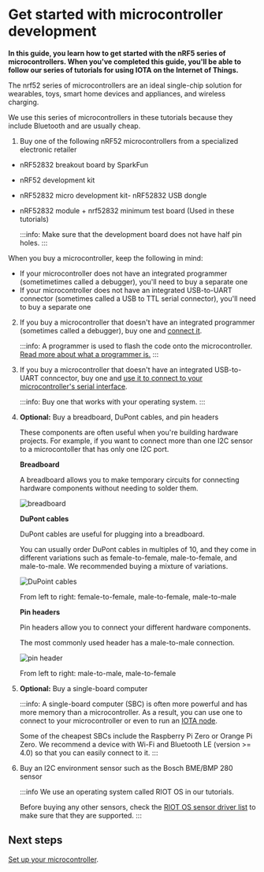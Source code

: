 # Get started with microcontroller development

**In this guide, you learn how to get started with the nRF5 series of  microcontrollers. When you've completed this guide, you'll be able to follow our series of tutorials for using IOTA on the Internet of Things.**

The nrf52 series of microcontrollers are an ideal single-chip solution for wearables, toys, smart home devices and appliances, and wireless charging.

We use this series of microcontrollers in these tutorials because they include Bluetooth and are usually cheap. 

1. Buy one of the following nRF52 microcontrollers from a specialized electronic retailer
    
- nRF52832 breakout board by SparkFun
- nRF52 development kit
- nRF52832 micro development kit- nRF52832 USB dongle
- nRF52832 module + nrf52832 minimum test board (Used in these tutorials)

    :::info:
    Make sure that the development board does not have half pin holes.
    :::

When you buy a microcontroller, keep the following in mind:

- If your microcontroller does not have an integrated programmer (sometimetimes called a debugger), you'll need to buy a separate one
- If your microcontroller does not have an integrated USB-to-UART connector (sometimes called a USB to TTL serial connector), you'll need to buy a separate one
    
2. If you buy a microcontroller that doesn't have an integrated programmer (sometimes called a debugger), buy one and [connect it](../how-to-guides/connect-programmer.md).

    :::info:
    A programmer is used to flash the code onto the microcontroller. 
    [Read more about what a programmer is.](https://www.engineersgarage.com/tutorials/microcontroller-programmer-burner)
    :::
    
3. If you buy a microcontroller that doesn't have an integrated USB-to-UART conncector, buy one and [use it to connect to your microcontroller's serial interface](../how-to-guides/connect-to-serial-interface.md).
    
    :::info:
    Buy one that works with your operating system.
    :::
    
4. **Optional:** Buy a breadboard, DuPont cables, and pin headers

    These components are often useful when you're building hardware projects.
    For example, if you want to connect more than one I2C sensor to a microcontoller that has only one I2C port.

    **Breadboard**
    
    A breadboard allows you to make temporary circuits for connecting hardware components without needing to solder them.
    
    ![breadboard](../images/breadboards.png)

    **DuPont cables**

    DuPont cables are useful for plugging into a breadboard.
    
    You can usually order DuPont cables in multiples of 10, and they come in different variations such as female-to-female, male-to-female, and male-to-male. We recommended buying a mixture of variations.
    
    ![DuPoint cables](../images/dupont_cable.png)
    
    From left to right: female-to-female, male-to-female, male-to-male
    
    **Pin headers**

    Pin headers allow you to connect your different hardware components.
    
    The most commonly used header has a male-to-male connection.
    
    ![pin header](../images/pin_header.png)
    
    From left to right: male-to-male, male-to-female 
    
6. **Optional:** Buy a single-board computer

    :::info:
    A single-board computer (SBC) is often more powerful and has more memory than a microcontroller. As a result, you can use one to connect to your microcontroller or even to run an [IOTA node](root://ciri/0.1/how-to-guides/run-a-ciri-node-on-an-sbc.md).
    
    Some of the cheapest SBCs include the Raspberry Pi Zero or Orange Pi Zero. 
    We recommend a device with Wi-Fi and Bluetooth LE (version >= 4.0) so that you can easily connect to it.
    :::

7. Buy an I2C environment sensor such as the Bosch BME/BMP 280 sensor

    :::info
    We use an operating system called RIOT OS in our tutorials.
    
    Before buying any other sensors, check the [RIOT OS sensor driver list](http://riot-os.org/api/group__drivers__sensors.html) to make sure that they are supported.
    :::

## Next steps

[Set up your microcontroller](../how-to-guides/set-up-nrf52-microcontroller.md).
    
    
